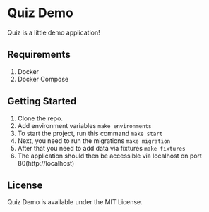 # Quiz Demo

Quiz is a little demo application!

## Requirements

1. Docker
2. Docker Compose

## Getting Started

1. Clone the repo.
2. Add environment variables `make environments`
3. To start the project, run this command `make start`
4. Next, you need to run the migrations `make migration`
5. After that you need to add data via fixtures `make fixtures`
6. The application should then be accessible via localhost on port 80(http://localhost)


## License

Quiz Demo is available under the MIT License.
